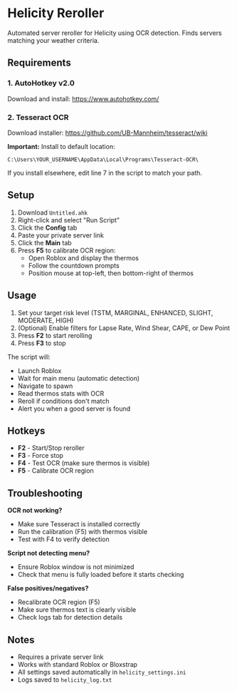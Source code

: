 # Helicity Reroller

Automated server reroller for Helicity using OCR detection. Finds servers matching your weather criteria.

## Requirements

### 1. AutoHotkey v2.0
Download and install: https://www.autohotkey.com/

### 2. Tesseract OCR
Download installer: https://github.com/UB-Mannheim/tesseract/wiki

**Important:** Install to default location:
```
C:\Users\YOUR_USERNAME\AppData\Local\Programs\Tesseract-OCR\
```

If you install elsewhere, edit line 7 in the script to match your path.

## Setup

1. Download `Untitled.ahk` 
2. Right-click and select "Run Script"
3. Click the **Config** tab
4. Paste your private server link
5. Click the **Main** tab
6. Press **F5** to calibrate OCR region:
   - Open Roblox and display the thermos
   - Follow the countdown prompts
   - Position mouse at top-left, then bottom-right of thermos

## Usage

1. Set your target risk level (TSTM, MARGINAL, ENHANCED, SLIGHT, MODERATE, HIGH)
2. (Optional) Enable filters for Lapse Rate, Wind Shear, CAPE, or Dew Point
3. Press **F2** to start rerolling
4. Press **F3** to stop

The script will:
- Launch Roblox
- Wait for main menu (automatic detection)
- Navigate to spawn
- Read thermos stats with OCR
- Reroll if conditions don't match
- Alert you when a good server is found

## Hotkeys

- **F2** - Start/Stop reroller
- **F3** - Force stop
- **F4** - Test OCR (make sure thermos is visible)
- **F5** - Calibrate OCR region

## Troubleshooting

**OCR not working?**
- Make sure Tesseract is installed correctly
- Run the calibration (F5) with thermos visible
- Test with F4 to verify detection

**Script not detecting menu?**
- Ensure Roblox window is not minimized
- Check that menu is fully loaded before it starts checking

**False positives/negatives?**
- Recalibrate OCR region (F5)
- Make sure thermos text is clearly visible
- Check logs tab for detection details

## Notes

- Requires a private server link
- Works with standard Roblox or Bloxstrap
- All settings saved automatically in `helicity_settings.ini`
- Logs saved to `helicity_log.txt`
